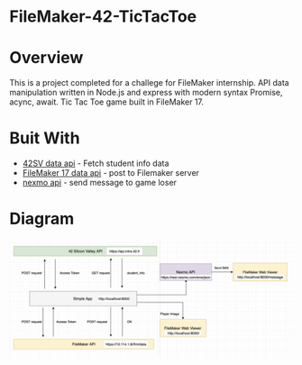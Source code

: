 # FileMaker-42-TicTacToe

# Overview
This is a project completed for a challege for FileMaker internship. API data manipulation written in Node.js and express with modern syntax Promise, acync, await. Tic Tac Toe game built in FileMaker 17. 

# Buit With
- [42SV data api](https://api.intra.42.fr/apidoc) - Fetch student info data
- [FileMaker 17 data api](https://fmhelp.filemaker.com/docs/17/en/dataapi/index.html) - post to Filemaker server
- [nexmo api](https://dashboard.nexmo.com/getting-started-guide) -  send message to game loser


# Diagram
![diagram](res/apiDiagram.png)



